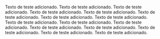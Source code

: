 Texto de teste adicionado.
Texto de teste adicionado.
Texto de teste adicionado.
Texto de teste adicionado.
Texto de teste adicionado.
Texto de teste adicionado.
Texto de teste adicionado.
Texto de teste adicionado.
Texto de teste adicionado.
Texto de teste adicionado.
Texto de teste adicionado.
Texto de teste adicionado.
Texto de teste adicionado.
Texto de teste adicionado.
Texto de teste adicionado.
Texto de teste adicionado.
